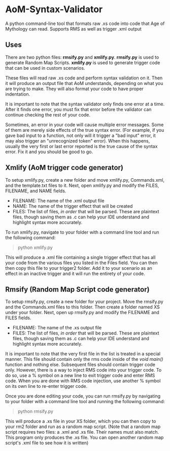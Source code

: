 # AoM-Syntax-Validator
A python command-line tool that formats raw .xs code into code that Age of Mythology can read. Supports RMS as well as trigger .xml output

## Uses
There are two python files: **rmsify.py** and **xmlify.py**. **rmsify.py** is used to generate Random Map Scripts. **xmlify.py** is used to generate trigger code that can be used in custom scenarios.

These files will read raw .xs code and perform syntax validation on it. Then it will produce an output file that AoM understands, depending on what you are trying to make. They will also format your code to have proper indentation.

It is important to note that the syntax validator only finds one error at a time. After it finds one error, you must fix that error before the validator can continue checking the rest of your code.

Sometimes, an error in your code will cause multiple error messages. Some of them are merely side effects of the true syntax error. (For example, if you gave bad input to a function, not only will it trigger a "bad input" error, it may also trigger an "unrecognized token" error). When this happens, usually the very first or last error reported is the true cause of the syntax error. Fix it and you should be good to go.

## Xmlify (AoM trigger code generator)
To setup xmlify.py, create a new folder and move xmlify.py, Commands.xml, and the template.txt files to it. Next, open xmlify.py and modify the FILES, FILENAME, and NAME fields.
* FILENAME: The name of the .xml output file
* NAME: The name of the trigger effect that will be created
* FILES: The list of files, _in order_ that will be parsed. These are plaintext files, though saving them as .c can help your IDE understand and highlight syntax more accurately.

To run xmlify.py, navigate to your folder with a command line tool and run the following command:
> python xmlify.py

This will produce a .xml file containing a single trigger effect that has all your code from the various files you listed in the Files field. You can then then copy this file to your trigger2 folder. Add it to your scenario as an effect in an inactive trigger and it will run the entirety of your code.

## Rmsify (Random Map Script code generator)
To setup rmsify.py, create a new folder for your project. Move the rmsify.py and the Commands.xml files to this folder. Then create a folder named XS under your folder. Next, open up rmsify.py and modify the FILENAME and FILES fields.
* FILENAME: The name of the .xs output file
* FILES: The list of files, _in order_ that will be parsed. These are plaintext files, though saving them as .c can help your IDE understand and highlight syntax more accurately.

It is important to note that the very first file in the list is treated in a special manner. This file should contain only the rms code inside of the _void main()_ function and nothing else. Subsequent files should contain trigger code only. However, there is a way to inject RMS code into your trigger code. To do so, use a % symbol on a new line to exit trigger code and enter RMS code. When you are done with RMS code injection, use another % symbol on its own line to re-enter trigger code.

Once you are done editing your code, you can run rmsify.py by navigating to your folder with a command line tool and running the following command:
> python rmsify.py

This will produce a .xs file in your XS folder, which you can then copy to your rm2 folder and run as a random map script. (Note that a random map script requires two files: a .xml and .xs file. Their names must also match. This program only produces the .xs file. You can open another random map script's .xml file to see how it is written)
